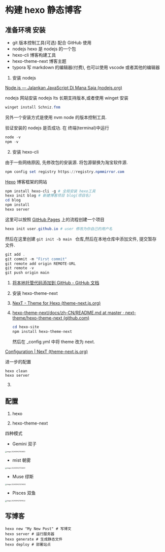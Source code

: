 # 构建 hexo 静态博客

## 准备环境 安装

* git 版本控制工具(可选) 配合 GitHub 使用
* nodejs hexo 是 nodejs 的一个包
* hexo-cli 博客构建工具
* hexo-theme-next 博客主题
* typora 写 markdown 的编辑器(付费), 也可以使用 vscode 或者其他的编辑器

1. 安装 nodejs

[Node.js — Jalankan JavaScript Di Mana Saja (nodejs.org)](https://nodejs.org/id)

nodejs 网站安装 nodejs lts 长期支持版本,或者使用 winget 安装

```powershell
winget install Schniz.fnm
```

另外一个安装方式是使用 nvm node 的版本控制工具.

验证安装的 nodejs 是否成功. 在 终端(terminal)中运行

``` powershell
node -v
npm -v
```



2.  安装 hexo-cli

由于一些网络原因, 先修改包的安装源. 将包源替换为淘宝软件源.



``` powershell
npm config set registry https://registry.npmmirror.com
```

[Hexo](https://hexo.io/zh-cn/) 博客框架的网站

``` powershell
npm install hexo-cli -g # 全局安装 hexo工具
hexo init blog # 新建博客项目 blog(项目名)
cd blog
npm install
hexo server
```



这里可以按照 [GitHub Pages](https://pages.github.com/) 上的流程创建一个项目

```powershell
hexo init user.github.io # user 修改为你自己的用户名
```

然后在这里创建 ``git init -b main `` 仓库,然后在本地仓库中添加文件, 提交暂存文件.

```powershell
git add .
git commit -m "First commit"
git remote add origin REMOTE-URL
git remote -v
git push origin main
```



1. [将本地托管代码添加到 GitHub - GitHub 文档](https://docs.github.com/zh/migrations/importing-source-code/using-the-command-line-to-import-source-code/adding-locally-hosted-code-to-github)






3.  安装 hexo-theme-next

1. [NexT - Theme for Hexo (theme-next.js.org)](https://theme-next.js.org/)

2. [hexo-theme-next/docs/zh-CN/README.md at master · next-theme/hexo-theme-next (github.com)](https://github.com/next-theme/hexo-theme-next/blob/master/docs/zh-CN/README.md)

   ``` powershell
   cd hexo-site
   npm install hexo-theme-next		
   ```

   然后在 _config.yml 中将 theme 改为 next.

[Configuration | NexT (theme-next.js.org)](https://theme-next.js.org/docs/getting-started/configuration.html)

进一步的配置

```
hexo clean
hexo server
```






3. 






##  配置 

1. hexo



2. hexo-theme-next

四种模式

* Gemini 双子

<img src="./../../../../../AppData/Roaming/Typora/typora-user-images/image-20240914211509613.png" alt="image-20240914211509613" style="zoom:33%;" />

* mist 朝雾

<img src="./../../../../../AppData/Roaming/Typora/typora-user-images/image-20240914211728491.png" alt="image-20240914211728491" style="zoom:33%;" />

* Muse 缪斯

<img src="./../../../../../AppData/Roaming/Typora/typora-user-images/image-20240914212014950.png" alt="image-20240914212014950" style="zoom:33%;" />

* Pisces 双鱼	

<img src="./../../../../../AppData/Roaming/Typora/typora-user-images/image-20240914211914532.png" alt="image-20240914211914532" style="zoom:33%;" />







## 写博客

``` 
hexo new "My New Post" # 写博文
hexo server # 运行服务器
hexo generate # 生成静态文件
hexo deploy # 部署站点

```

